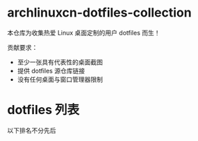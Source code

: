 # archlinuxcn-dotfiles-collection

本仓库为收集热爱 Linux 桌面定制的用户 dotfiles 而生！

贡献要求：

- 至少一张具有代表性的桌面截图
- 提供 dotfiles 源仓库链接
- 没有任何桌面与窗口管理器限制

# dotfiles 列表

以下排名不分先后




